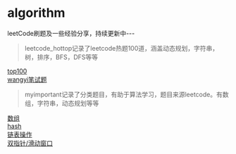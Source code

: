 # algorithm
leetCode刷题及一些经验分享，持续更新中---

>leetcode_hottop记录了leetcode热题100道，涵盖动态规划，字符串，树，排序，BFS，DFS等等

[top100](/leetcoe_hottop/src/main/java/hottop)  
[wangyi笔试题](/leetcoe_hottop/src/main/java/wangyi)  

>myimportant记录了分类题目，有助于算法学习，题目来源leetcode。有数组，字符串，动态规划等等

[数组](/myimportant/src/main/java/com/yun/array)  
[hash](/myimportant/src/main/java/com/yun/hash)  
[链表操作](/myimportant/src/main/java/com/yun/linklist)  
[双指针/滑动窗口](/myimportant/src/main/java/com/yun/twopoint)  

